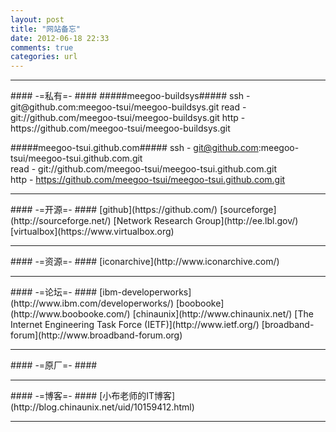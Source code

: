 ```yaml
---
layout: post
title: "网站备忘"
date: 2012-06-18 22:33
comments: true
categories: url
---
```


<!---
################################################################################
-->
<hr />
#### -=私有=- ####
#####meegoo-buildsys#####
ssh  - git@github.com:meegoo-tsui/meegoo-buildsys.git    
read - git://github.com/meegoo-tsui/meegoo-buildsys.git    
http - https://github.com/meegoo-tsui/meegoo-buildsys.git    

#####meegoo-tsui.github.com#####
ssh  - git@github.com:meegoo-tsui/meegoo-tsui.github.com.git    
read - git://github.com/meegoo-tsui/meegoo-tsui.github.com.git    
http - https://github.com/meegoo-tsui/meegoo-tsui.github.com.git    

<!---
################################################################################
-->
<hr />
#### -=开源=- ####
[github](https://github.com/)    
[sourceforge](http://sourceforge.net/)    
[Network Research Group](http://ee.lbl.gov/)     
[virtualbox](https://www.virtualbox.org)    

<!---
################################################################################
-->
<hr />
#### -=资源=- ####
[iconarchive](http://www.iconarchive.com/)    

<!---
################################################################################
-->
<hr />
#### -=论坛=- ####
[ibm-developerworks](http://www.ibm.com/developerworks/)    
[boobooke](http://www.boobooke.com/)    
[chinaunix](http://www.chinaunix.net/)    
[The Internet Engineering Task Force (IETF)](http://www.ietf.org/)    
[broadband-forum](http://www.broadband-forum.org)    

<!---
################################################################################
-->
<hr />
#### -=原厂=- ####

<!---
################################################################################
-->
<hr />
#### -=博客=- ####
[小布老师的IT博客](http://blog.chinaunix.net/uid/10159412.html)    

<!---
################################################################################
-->
<hr />


